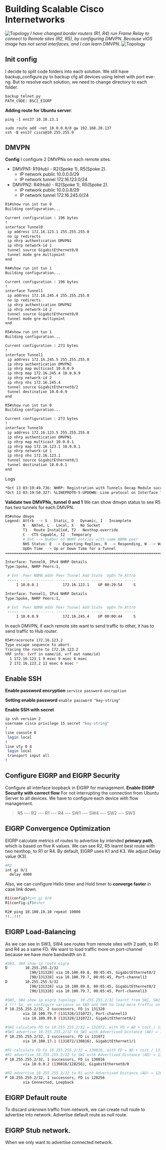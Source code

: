 # Building Scalable Cisco Internetworks

![Topology](/BSCI_EIGRP/DBM_Inc_EIGRP_Diagram_lab_dmvpn.JPG)
*I have changed border routers (R1, R4) run Frame Relay to connect to Remote sites (R2, R5), by configuring DMVPN. Because vIOS image has not serial interfaces, and I can learn DMVPN.*
![Topology](/BSCI_EIGRP/DBM_Inc_EIGRP_Diagram_lab.JPG)

## Init config
I decide to split code folders into each solution. We still have backup_configure.py to backup cfg all devices using telnet with port eve-ng.
But to resolve each solution, we need to change directory to each folder.
```bash
backup_telnet.py
PATH_CODE: BSCI_EIGRP
```

**Adding route for Ubuntu server**:
```
ping -I ens37 10.10.13.1

sudo route add -net 10.0.0.0/8 gw 192.168.20.137
ssh -B ens37 cisco@10.255.255.9
```

## DMVPN
**Config**
I configure 2 DMVPNs on each remote sites.
* DMVPN1: R1(Hub) - R2(Spoke 1), R5(Spoke 2).
  * IP network public 10.0.0.0/29
  * IP network tunnel 172.16.123.0/24
* DMVPN2: R4(Hub) - R2(Spoke 1), R5(Spoke 2).
  * IP network public 10.0.0.8/29
  * IP network tunnel 172.16.245.0/24
```bash
R1#show run int tun 0
Building configuration...

Current configuration : 196 bytes
!
interface Tunnel0
 ip address 172.16.123.1 255.255.255.0
 no ip redirects
 ip nhrp authentication DMVPN1
 ip nhrp network-id 1
 tunnel source GigabitEthernet0/0
 tunnel mode gre multipoint
end

R4#show run int tun 1
Building configuration...

Current configuration : 196 bytes
!
interface Tunnel1
 ip address 172.16.245.4 255.255.255.0
 no ip redirects
 ip nhrp authentication DMVPN2
 ip nhrp network-id 2
 tunnel source GigabitEthernet0/0
 tunnel mode gre multipoint
end

R5#show run int tun 1
Building configuration...

Current configuration : 273 bytes
!
interface Tunnel1
 ip address 172.16.245.5 255.255.255.0
 ip nhrp authentication DMVPN2
 ip nhrp map multicast 10.0.0.9
 ip nhrp map 172.16.245.4 10.0.0.9
 ip nhrp network-id 2
 ip nhrp nhs 172.16.245.4
 tunnel source GigabitEthernet0/2
 tunnel destination 10.0.0.9
end

R5#show run int tun 0
Building configuration...

Current configuration : 273 bytes
!
interface Tunnel0
 ip address 172.16.123.5 255.255.255.0
 ip nhrp authentication DMVPN1
 ip nhrp map multicast 10.0.0.1
 ip nhrp map 172.16.123.1 10.0.0.1
 ip nhrp network-id 1
 ip nhrp nhs 172.16.123.1
 tunnel source GigabitEthernet0/1
 tunnel destination 10.0.0.1
end
```
Logs
```bash
*Oct 13 03:19:49.736: NHRP: Registration with Tunnels Decap Module succeeded
*Oct 13 03:19:50.327: %LINEPROTO-5-UPDOWN: Line protocol on Interface Tunnel1, changed state to up
```

**Validate two DMVPNs, tunnel 0 and 1**
We can show dmvpn status to see R5 has two tunnels for each DMVPN.
```bash
R5#show dmvpn
Legend: Attrb --> S - Static, D - Dynamic, I - Incomplete
        N - NATed, L - Local, X - No Socket
        T1 - Route Installed, T2 - Nexthop-override
        C - CTS Capable, I2 - Temporary
        # Ent --> Number of NHRP entries with same NBMA peer
        NHS Status: E --> Expecting Replies, R --> Responding, W --> Waiting
        UpDn Time --> Up or Down Time for a Tunnel
==========================================================================

Interface: Tunnel0, IPv4 NHRP Details
Type:Spoke, NHRP Peers:1,

 # Ent  Peer NBMA Addr Peer Tunnel Add State  UpDn Tm Attrb
 ----- --------------- --------------- ----- -------- -----
     1 10.0.0.1           172.16.123.1    UP 00:29:54     S

Interface: Tunnel1, IPv4 NHRP Details
Type:Spoke, NHRP Peers:1,

 # Ent  Peer NBMA Addr Peer Tunnel Add State  UpDn Tm Attrb
 ----- --------------- --------------- ----- -------- -----
     1 10.0.0.9           172.16.245.4    UP 00:00:44     S
```
In each DMVPN, if each remote site want to send traffic to other, it has to send traffic to Hub router.
```bash
R5#traceroute 172.16.123.2
Type escape sequence to abort.
Tracing the route to 172.16.123.2
VRF info: (vrf in name/id, vrf out name/id)
  1 172.16.123.1 9 msec 9 msec 6 msec
  2 172.16.123.2 13 msec 6 msec *
```

## Enable SSH
**Enable password encryption**
```service password-encryption```

**Setting enable password**
```enable password "key-string"```

**Enable SSH with secret**
```bash
ip ssh version 2
username cisco privilege 15 secret "key-string"
!
line console 0
 login local
!
line vty 0 4
 login local
 transport input all
!
```

## Configure EIGRP and EIGRP Security
Configure all interface loopback in EIGRP for management.
**Enable EIGRP Security with correct flow**
For not interrupting the connection from Ubuntu Server to all devices. We have to configure each device with flow management.
> R5 --- R2 --- R1 --- R4 --- SW1 --- SW4 --- SW2 --- SW3

## EIGRP Convergence Optimization
EIGRP calculate metrics of routes to advertise by intended <b>primary path</b>, which is based on five K values. We can see R2, R5 learnt best route with two nexthop, to R1 or R4.
By default, EIGRP uses K1 and K3. We adjust Delay value (K3).
```bash
#R2
int gi 0/1
  delay 4000
```
Also, we can configure Hello timer and Hold timer to <b>converge faster</b> in case link down.
```bash
R1(config)#int gi 0/0
R1(config-if)#shut

R2# ping 10.100.10.10 repeat 10000
!!..!!!
```

## EIGRP Load-Balancing
As we can see in SW3, SW4 see routes from remote sites with 2 path, to R1 and R4 as a same FD. We want to load traffic more on port-channel because we have more bandwidth on it.
```bash
#SW3, SW4 show ip route eigrp
D        10.255.255.2/32 
           [90/131328] via 10.100.89.8, 00:05:45, GigabitEthernet0/2
           [90/131328] via 10.100.79.7, 00:05:45, Port-channel13
D        10.255.255.5/32 
           [90/131328] via 10.100.89.8, 00:05:45, GigabitEthernet0/2
           [90/131328] via 10.100.79.7, 00:05:45, Port-channel13

#SW3, SW4 show ip eigrp topology. 10.255.255.2/32 learnt from SW1, SW2 with same FD. FD = AD + cost./ 131328 = 131072 + 256.
# !!! So, we configure variance on SW3 and SW4 to load more traffic on preferred interface !!!
P 10.255.255.2/32, 2 successors, FD is 131328
        via 10.100.79.7 (131328/131072), Port-channel13
        via 10.100.89.8 (131328/131072), GigabitEthernet0/2

#SW1 calculate FD to 10.255.255.2/32 = 131072, with FD = AD + cost./ 131072 = 130816 + 256.
#SW1 advertise 10.255.255.2/32 to SW1 with Advertised Distance (AD) = 130816
P 10.255.255.2/32, 1 successors, FD is 131072
        via 10.100.17.1 (131072/130816), GigabitEthernet1/1
        
#R1 calculate FD to 10.255.255.2/32 = 130816, with FD = AD + cost./ 131072 = 128256 + 2560.
#R1 advertise 10.255.255.2/32 to SW1 with Advertised Distance (AD) = 130816
P 10.255.255.2/32, 1 successors, FD is 130816
        via 10.0.0.2 (130816/128256), GigabitEthernet0/0

#R2 advertise 10.255.255.2/32 to R1 with Advertised Distance (AD) = 128256. Which is equal Feasible Distance (FD) because the route learnt from conected interface.
P 10.255.255.2/32, 1 successors, FD is 128256
        via Connected, Loopback
```

## EIGRP Default route
To discard unknown traffic from network, we can create null route to advertise into network. Advertise default route as null route.
## EIGRP Stub network.
When we only want to advertise connected network.